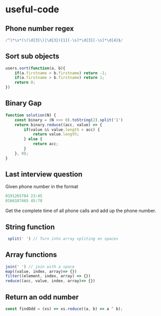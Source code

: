 # useful-code

## Phone number regex

```javascript
/^1*\s*(\(\d{3}\)|\d{3}){1}[-\s]*\d{3}[-\s]*\d{4}$/
```

## Sort sub objects

```javascript
users.sort(function(a, b){
    if(a.firstname < b.firstname) return -1;
    if(a.firstname > b.firstname) return 1;
    return 0;
})
```

## Binary Gap

```javascript
function solution(N) {
    const binary = (N >>> 0).toString(2).split('1')
    return binary.reduce((acc, value) => {
        if(value && value.length > acc) {
            return value.length;
        } else {
            return acc;
        }
    }, 0);
}
```

## Last interview question

Given phone number in the format

```javascript
0191265784 23:45
0166187465 45:78
```

Get the complete time of all phone calls and add up the phone number.

## String function

```javascript
 split(' ') // Turn into array spliting on spaces

```

## Array functions

```javascript
join(' ') // join with a space
map((value, index, array)=> {})
filter((element, index, array) => {})
reduce((acc, value, index, array)=> {})
```

## Return an odd number

```javascript
const findOdd = (xs) => xs.reduce((a, b) => a ^ b);
```
